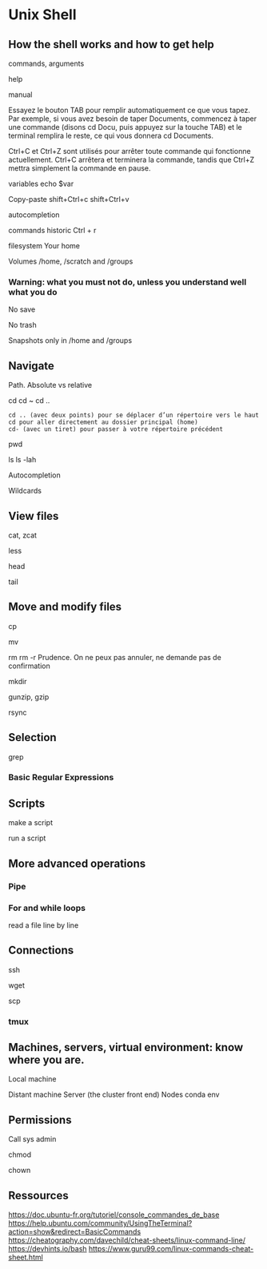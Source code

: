 # Unix Shell


## How the shell works and how to get help

commands, arguments

help

manual


Essayez le bouton TAB pour remplir automatiquement ce que vous tapez. Par exemple, si vous avez besoin de taper Documents, commencez à taper une commande (disons cd Docu, puis appuyez sur la touche TAB) et le terminal remplira le reste, ce qui vous donnera cd Documents.

Ctrl+C et Ctrl+Z sont utilisés pour arrêter toute commande qui fonctionne actuellement. Ctrl+C arrêtera et terminera la commande, tandis que Ctrl+Z mettra simplement la commande en pause.

variables
echo $var


Copy-paste
shift+Ctrl+c
shift+Ctrl+v

autocompletion

commands historic
Ctrl + r

filesystem
Your home

Volumes
/home, /scratch and /groups


### Warning: what you must not do, unless you understand well what you do

No save

No trash

Snapshots only in /home and /groups

## Navigate

Path. Absolute vs relative

cd
cd ~
cd ..

    cd .. (avec deux points) pour se déplacer d’un répertoire vers le haut
    cd pour aller directement au dossier principal (home)
    cd- (avec un tiret) pour passer à votre répertoire précédent

pwd

ls
ls -lah

Autocompletion

Wildcards

## View files

cat, zcat

less

head

tail



## Move and modify files

cp

mv

rm
rm -r
Prudence. On ne peux pas annuler, ne demande pas de confirmation

mkdir

gunzip, gzip


rsync


## Selection

grep

### Basic Regular Expressions


## Scripts

make a script

run a script




## More advanced operations


### Pipe


### For and while loops

read a file line by line


## Connections


ssh

wget

scp

### tmux



## Machines, servers, virtual environment: know where you are.

Local machine

Distant machine
Server (the cluster front end)
Nodes
conda env



## Permissions

Call sys admin 

chmod

chown



## Ressources

https://doc.ubuntu-fr.org/tutoriel/console_commandes_de_base
https://help.ubuntu.com/community/UsingTheTerminal?action=show&redirect=BasicCommands
https://cheatography.com/davechild/cheat-sheets/linux-command-line/
https://devhints.io/bash
https://www.guru99.com/linux-commands-cheat-sheet.html
